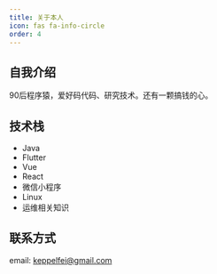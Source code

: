 ```yaml
---
title: 关于本人
icon: fas fa-info-circle
order: 4
---
```



## 自我介绍
90后程序猿，爱好码代码、研究技术。还有一颗搞钱的心。

## 技术栈
- Java
- Flutter
- Vue
- React
- 微信小程序
- Linux
- 运维相关知识

## 联系方式
email: keppelfei@gmail.com